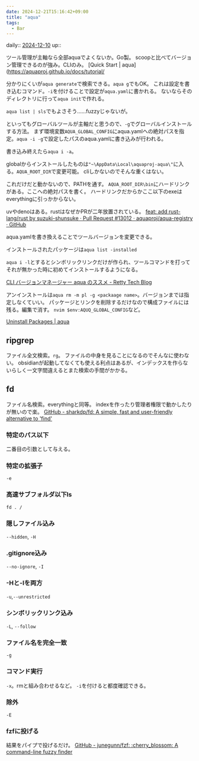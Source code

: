 ```yaml
---
date: 2024-12-21T15:16:42+09:00
title: "aqua"
tags:
  - Bar
---
```


daily:: [2024-12-10](Daily_Note/2024-12-10.md)
up::

ツール管理が主軸なら全部aquaでよくないか。Go製。
scoopと比べてバージョン管理できるのが強み。CLIのみ。
[Quick Start | aqua](https://aquaproj.github.io/docs/tutorial/

分かりにくいが`aqua generate`で検索できる。`aqua g`でもOK。
これは設定を書き込むコマンド。`-i`を付けることで設定が`aqua.yaml`に書かれる。
ないならそのディレクトリに行って`aqua init`で作れる。

`aqua list | sls`でもよさそう……fuzzyじゃないが。

といってもグローバルツールが主軸だと思うので、`-g`でグローバルインストールする方法。
まず環境変数`AQUA_GLOBAL_CONFIG`にaqua.yamlへの絶対パスを指定。`aqua -i -g`で設定したパスのaqua.yamlに書き込みが行われる。

書き込み終えたら`aqua i -a`。

globalからインストールしたものは`"~\AppData\Local\aquaproj-aqua\"`に入る。`AQUA_ROOT_DIR`で変更可能。
cliしかないのでそんな重くはない。

これだけだと動かないので、PATHを通す。
`AQUA_ROOT_DIR\bin`にハードリンクがある。ここへの絶対パスを書く。
ハードリンクだからかここ以下のexeはeverythingに引っかからない。

uvやdenoはある。rustはなぜかPRが二年放置されている。
[feat: add rust-lang/rust by suzuki-shunsuke · Pull Request #13012 · aquaproj/aqua-registry · GitHub](https://github.com/aquaproj/aqua-registry/pull/13012)

aqua.yamlを書き換えることでツールバージョンを変更できる。

インストールされたパッケージは`aqua list -installed`

`aqua i -l`とするとシンボリックリンクだけが作られ、ツールコマンドを打ってそれが無かった時に初めてインストールするようになる。

[CLI バージョンマネージャー aqua のススメ - Retty Tech Blog](https://engineer.retty.me/entry/2022/12/14/130000)

アンインストールは`aqua rm -m pl -g <packaage name>`。バージョンまでは指定しなくていい。
パッケージとリンクを削除するだけなので構成ファイルには残る。編集で消す。
`nvim $env:AQUQ_GLOBAL_CONFIG`など。

[Uninstall Packages | aqua](https://aquaproj.github.io/docs/guides/uninstall-packages)

## ripgrep
ファイル全文検索。`rg`。
ファイルの中身を見ることになるのでそんなに使わない。
obsidianが起動してなくても使える利点はあるが、インデックスを作らないらしく一文字間違えるとまた検索の手間がかかる。

## fd
ファイル名検索。everythingと同等。
indexを作ったり管理者権限で動かしたりが無いので楽。
[GitHub - sharkdp/fd: A simple, fast and user-friendly alternative to 'find'](https://github.com/sharkdp/fd)
### 特定のパス以下
二番目の引数として与える。

### 特定の拡張子
`-e`

### 高速サブフォルダ以下ls
`fd . /`

### 隠しファイル込み
`--hidden`, `-H`

### .gitignore込み
`--no-ignore`, `-I`

### -Hと-Iを両方
`-u`,`--unrestricted`

### シンボリックリンク込み
`-L`, `--follow`

### ファイル名を完全一致
`-g`

### コマンド実行
`-x`。rmと組み合わせるなど。
`-i`を付けると都度確認できる。

### 除外
`-E`

### fzfに投げる
結果をパイプで投げるだけ。
[GitHub - junegunn/fzf: :cherry\_blossom: A command-line fuzzy finder](https://github.com/junegunn/fzf?tab=readme-ov-file#usage)
